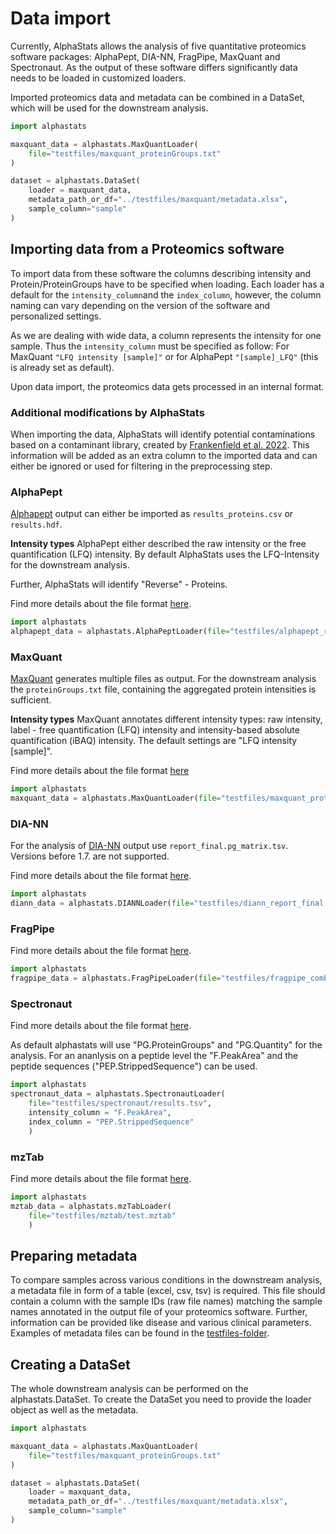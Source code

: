 # Data import


Currently, AlphaStats allows the analysis of five quantitative proteomics software packages: AlphaPept, DIA-NN, FragPipe, MaxQuant and Spectronaut. As the output of these software differs significantly data needs to be loaded in customized loaders.

Imported proteomics data and metadata can be combined in a DataSet, which will be used for the downstream analysis.

```python
import alphastats

maxquant_data = alphastats.MaxQuantLoader(
    file="testfiles/maxquant_proteinGroups.txt"
)

dataset = alphastats.DataSet(
    loader = maxquant_data,
    metadata_path_or_df="../testfiles/maxquant/metadata.xlsx",
    sample_column="sample"
)
```


## Importing data from a Proteomics software
To import data from these software the columns describing intensity and Protein/ProteinGroups have to be specified when loading. Each loader has a default for the `intensity_column`and the `index_column`, however, the column naming can vary depending on the version of the software and personalized settings.

As we are dealing with wide data, a column represents the intensity for one sample. Thus the `intensity_column` must be specified as follow: For MaxQuant `"LFQ intensity [sample]"` or for AlphaPept `"[sample]_LFQ"` (this is already set as default).

Upon data import, the proteomics data gets processed in an internal format.

### Additional modifications by AlphaStats

When importing the data, AlphaStats will identify potential contaminations based on a contaminant library, created by [Frankenfield et al. 2022](https://www.biorxiv.org/content/10.1101/2022.04.27.489766v2.full). This information will be added as an extra column to the imported data and can either be ignored or used for filtering in the preprocessing step.


### AlphaPept
[Alphapept](https://github.com/MannLabs/alphapept) output can either be imported as `results_proteins.csv` or `results.hdf`.

**Intensity types**
AlphaPept either described the raw intensity or the free quantification (LFQ) intensity. By default AlphaStats uses the LFQ-Intensity for the downstream analysis.

Further, AlphaStats will identify "Reverse" - Proteins.

Find more details about the file format [here](https://mannlabs.github.io/alphapept/file_formats.html).

```python
import alphastats
alphapept_data = alphastats.AlphaPeptLoader(file="testfiles/alphapept_results_proteins.csv")
```

### MaxQuant
[MaxQuant](https://www.maxquant.org/) generates multiple files as output. For the downstream analysis the `proteinGroups.txt` file, containing the aggregated protein intensities is sufficient.

**Intensity types**
MaxQuant annotates different intensity types: raw intensity, label - free quantification (LFQ) intensity and intensity-based absolute quantification (iBAQ) intensity. The default settings are "LFQ intensity [sample]".

Find more details about the file format [here](http://www.coxdocs.org/doku.php?id=maxquant:table:proteingrouptable)

```python
import alphastats
maxquant_data = alphastats.MaxQuantLoader(file="testfiles/maxquant_proteinGroups.txt")
```

### DIA-NN
For the analysis of [DIA-NN](https://github.com/vdemichev/DiaNN) output use `report_final.pg_matrix.tsv`. Versions before 1.7. are not supported.


Find more details about the file format [here](https://github.com/vdemichev/DiaNN#output).

```python
import alphastats
diann_data = alphastats.DIANNLoader(file="testfiles/diann_report_final.pg_matrix.tsv")
```

### FragPipe

Find more details about the file format [here](https://fragpipe.nesvilab.org/docs/tutorial_fragpipe_outputs.html#combined_proteintsv).

```python
import alphastats
fragpipe_data = alphastats.FragPipeLoader(file="testfiles/fragpipe_combined_proteins.tsv")
```

### Spectronaut

Find more details about the file format [here](https://biognosys.com/content/uploads/2022/12/Spectronaut17_UserManual.pdf).


As default alphastats will use "PG.ProteinGroups" and "PG.Quantity" for the analysis. For an ananlysis on a peptide level the "F.PeakArea" and the peptide sequences ("PEP.StrippedSequence") can be used.

```python
import alphastats
spectronaut_data = alphastats.SpectronautLoader(
    file="testfiles/spectronaut/results.tsv",
    intensity_column = "F.PeakArea",
    index_column = "PEP.StrippedSequence"
    )
```

### mzTab

Find more details about the file format [here](https://www.psidev.info/mztab).

```python
import alphastats
mztab_data = alphastats.mzTabLoader(
    file="testfiles/mztab/test.mztab"
    )
```


## Preparing metadata

To compare samples across various conditions in the downstream analysis, a metadata file in form of a table (excel, csv, tsv) is required. This file should contain a column with the sample IDs (raw file names) matching the sample names annotated in the output file of your proteomics software. Further, information can be provided like disease and various clinical parameters. Examples of metadata files can be found in the [testfiles-folder](https://github.com/MannLabs/alphastats/tree/main/testfiles).


## Creating a DataSet

The whole downstream analysis can be performed on the alphastats.DataSet. To create the DataSet you need to provide the loader object as well as the metadata.

```python
import alphastats

maxquant_data = alphastats.MaxQuantLoader(
    file="testfiles/maxquant_proteinGroups.txt"
)

dataset = alphastats.DataSet(
    loader = maxquant_data,
    metadata_path_or_df="../testfiles/maxquant/metadata.xlsx",
    sample_column="sample"
)
```

